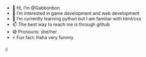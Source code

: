 - 👋 Hi, I’m @Gabbonbon
- 👀 I’m interested in game development and web development
- 🌱 I’m currently learning python but I am familiar with html/css
- 📫 The best way to reach me is through github
- 😄 Pronouns: she/her
- ⚡ Fun fact: Haha very funnny

<!---
Gabbonbon/Gabbonbon is a ✨ special ✨ repository because its `README.md` (this file) appears on your GitHub profile.
You can click the Preview link to take a look at your changes.
--->
:)
